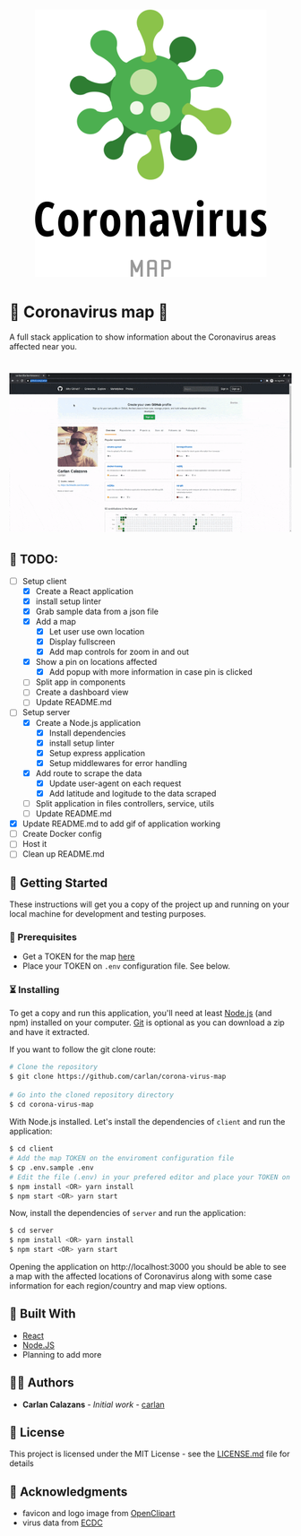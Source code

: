 <h1 align="center">
    <img alt="CoronavirusMap" title="#coronavirusmap" src=".github/logo1.png" width="413px" />
</h1>

# 🤒 Coronavirus map 🤒

A full stack application to show information about the Coronavirus areas affected near you.

<h1 align="center">
    <img alt="CoronavirusMap" title="#coronavirusmap" src=".github/app.gif" width="800px" />
</h1>

## 📃 TODO:

- [ ] Setup client
    - [x] Create a React application
    - [x] install setup linter
    - [x] Grab sample data from a json file
    - [x] Add a map
        - [x] Let user use own location
        - [x] Display fullscreen
        - [x] Add map controls for zoom in and out
    - [x] Show a pin on locations affected
        - [x] Add popup with more information in case pin is clicked
    - [ ] Split app in components
    - [ ] Create a dashboard view
    - [ ] Update README.md
- [ ] Setup server
    - [x] Create a Node.js application
        - [x] Install dependencies
        - [x] install setup linter
        - [x] Setup express application
        - [x] Setup middlewares for error handling
    - [x] Add route to scrape the data
        - [x] Update user-agent on each request
        - [x] Add latitude and logitude to the data scraped
    - [ ] Split application in files controllers, service, utils
    - [ ] Update README.md
- [x] Update README.md to add gif of application working
- [ ] Create Docker config
- [ ] Host it
- [ ] Clean up README.md

## 🏁 Getting Started

These instructions will get you a copy of the project up and running on your local machine for development and testing purposes.

### 📜 Prerequisites

* Get a TOKEN for the map [here](http://www.mapbox.com)
* Place your TOKEN on `.env` configuration file. See below.

### ⏳ Installing

To get a copy and run this application, you'll need at least [Node.js](https://nodejs.org) (and npm) installed on your computer. [Git](https://git-scm.com) is optional as you can download a zip and have it extracted.

If you want to follow the git clone route:

```bash
# Clone the repository
$ git clone https://github.com/carlan/corona-virus-map

# Go into the cloned repository directory
$ cd corona-virus-map
```

With Node.js installed. Let's install the dependencies of `client` and run the application:

```bash
$ cd client
# Add the map TOKEN on the enviroment configuration file
$ cp .env.sample .env
# Edit the file (.env) in your prefered editor and place your TOKEN on REACT_APP_MapboxAccessToken=<HERE>
$ npm install <OR> yarn install
$ npm start <OR> yarn start
```

Now, install the dependencies of `server` and run the application:

```bash
$ cd server
$ npm install <OR> yarn install
$ npm start <OR> yarn start
```

Opening the application on http://localhost:3000 you should be able to see a map with the affected locations of Coronavirus along with some case information for each region/country and map view options.

## 👷 Built With

* [React](https://reactjs.org)
* [Node.JS](https://nodejs.org)
* Planning to add more

## 👨‍💻 Authors

* **Carlan Calazans** - *Initial work* - [carlan](https://github.com/carlan)

## 📙 License

This project is licensed under the MIT License - see the [LICENSE.md](LICENSE.md) file for details

## 🤝 Acknowledgments

* favicon and logo image from [OpenClipart](https://openclipart.org)
* virus data from [ECDC](https://www.ecdc.europa.eu)